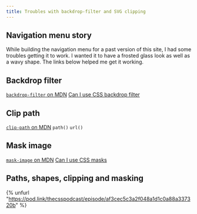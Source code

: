 ```yaml
---
title: Troubles with backdrop-filter and SVG clipping
---
```


## Navigation menu story

While building the navigation menu for a past version of this site, I had some troubles getting it to work. I wanted it to have a frosted glass look as well as a wavy shape. The links below helped me get it working.

## Backdrop filter
 [`backdrop-filter` on MDN](https://developer.mozilla.org/en-US/docs/Web/CSS/backdrop-filter)
[Can I use CSS backdrop filter](https://caniuse.com/css-backdrop-filter)

## Clip path
[`clip-path` on MDN](https://developer.mozilla.org/en-US/docs/Web/CSS/clip-path)
`path()`
`url()`

## Mask image
[`mask-image` on MDN](https://developer.mozilla.org/en-US/docs/Web/CSS/mask-image)
[Can I use CSS masks](https://caniuse.com/css-masks)

## Paths, shapes, clipping and masking
{% unfurl "https://pod.link/thecsspodcast/episode/af3cec5c3a2f048a1d1c0a88a337320b" %}